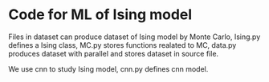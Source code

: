 # Code for ML of Ising model

Files in dataset can produce dataset of Ising model by Monte Carlo, Ising.py defines a Ising class, MC.py stores functions realated to MC, data.py produces dataset with parallel and stores dataset in source file.

We use cnn to study Ising model, cnn.py defines cnn model.



